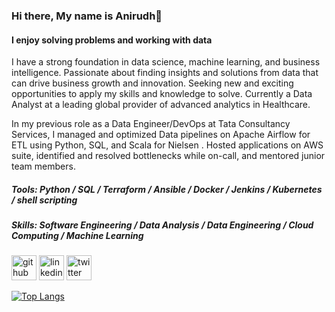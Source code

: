 ### Hi there, My name is Anirudh👋
#### I enjoy solving problems and working with data 

 I have a strong foundation in data science, machine learning, and business intelligence. Passionate about finding insights and solutions from data that can drive business growth and innovation. Seeking new and exciting opportunities to apply my skills and knowledge to solve. Currently a Data Analyst at a leading global provider of advanced analytics in Healthcare.

In my previous role as a Data Engineer/DevOps at Tata Consultancy Services, I managed and optimized Data pipelines on Apache Airflow for ETL using Python, SQL, and Scala for Nielsen . Hosted applications on AWS suite, identified and resolved bottlenecks while on-call, and mentored junior team members.  

##### Tools: Python / SQL / Terraform / Ansible / Docker / Jenkins / Kubernetes  / shell scripting
##### Skills: Software Engineering / Data Analysis / Data Engineering / Cloud Computing / Machine Learning



[<img src='https://cdn.jsdelivr.net/npm/simple-icons@3.0.1/icons/github.svg' alt='github' height='40'>](https://github.com/ace97)  [<img src='https://cdn.jsdelivr.net/npm/simple-icons@3.0.1/icons/linkedin.svg' alt='linkedin' height='40'>](https://www.linkedin.com/in/anirudhce/)  [<img src='https://cdn.jsdelivr.net/npm/simple-icons@3.0.1/icons/twitter.svg' alt='twitter' height='40'>](https://twitter.com/AnirudhCE)  


[![Top Langs](https://github-readme-stats.vercel.app/api/top-langs/?username=ace97&layout=compact)](https://github.com/anuraghazra/github-readme-stats)

<!-- ![GitHub streak stats](https://streak-stats.demolab.com/?user=ace97) -->

